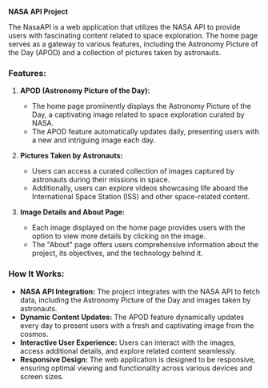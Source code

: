 **NASA API Project**

The NasaAPI  is a web application that utilizes the NASA API to provide users with fascinating content related to space exploration. The home page serves as a gateway to various features, including the Astronomy Picture of the Day (APOD) and a collection of pictures taken by astronauts.

### Features:

1. **APOD (Astronomy Picture of the Day):**
   - The home page prominently displays the Astronomy Picture of the Day, a captivating image related to space exploration curated by NASA.
   - The APOD feature automatically updates daily, presenting users with a new and intriguing image each day.

2. **Pictures Taken by Astronauts:**
   - Users can access a curated collection of images captured by astronauts during their missions in space.
   - Additionally, users can explore videos showcasing life aboard the International Space Station (ISS) and other space-related content.

3. **Image Details and About Page:**
   - Each image displayed on the home page provides users with the option to view more details by clicking on the image.
   - The "About" page offers users comprehensive information about the project, its objectives, and the technology behind it.

### How It Works:

- **NASA API Integration:** The project integrates with the NASA API to fetch data, including the Astronomy Picture of the Day and images taken by astronauts.
- **Dynamic Content Updates:** The APOD feature dynamically updates every day to present users with a fresh and captivating image from the cosmos.
- **Interactive User Experience:** Users can interact with the images, access additional details, and explore related content seamlessly.
- **Responsive Design:** The web application is designed to be responsive, ensuring optimal viewing and functionality across various devices and screen sizes.
